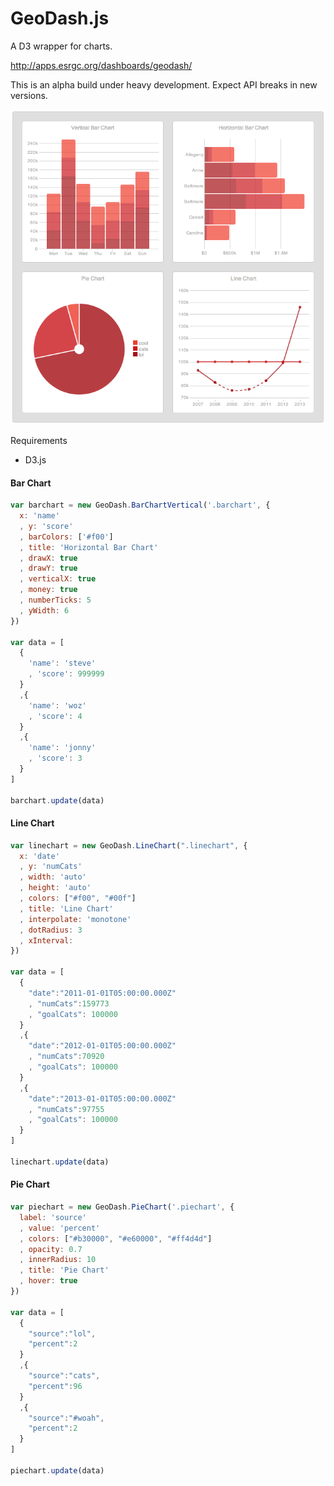 GeoDash.js
=======

A D3 wrapper for charts.

http://apps.esrgc.org/dashboards/geodash/

This is an alpha build under heavy development. Expect API breaks in new versions.

![Image](test/geodashcharts3.png?raw=true)


Requirements
 - D3.js

#### Bar Chart
```javascript
var barchart = new GeoDash.BarChartVertical('.barchart', {
  x: 'name'
  , y: 'score'
  , barColors: ['#f00']
  , title: 'Horizontal Bar Chart'
  , drawX: true
  , drawY: true
  , verticalX: true
  , money: true
  , numberTicks: 5
  , yWidth: 6
})

var data = [
  {
    'name': 'steve'
    , 'score': 999999
  }
  ,{
    'name': 'woz'
    , 'score': 4
  }
  ,{
    'name': 'jonny'
    , 'score': 3
  }
]

barchart.update(data)
```

#### Line Chart
```javascript
var linechart = new GeoDash.LineChart(".linechart", {
  x: 'date'
  , y: 'numCats'
  , width: 'auto'
  , height: 'auto'
  , colors: ["#f00", "#00f"]
  , title: 'Line Chart'
  , interpolate: 'monotone'
  , dotRadius: 3
  , xInterval: 
})

var data = [
  {
    "date":"2011-01-01T05:00:00.000Z"
    , "numCats":159773
    , "goalCats": 100000
  }
  ,{
    "date":"2012-01-01T05:00:00.000Z"
    , "numCats":70920
    , "goalCats": 100000
  }
  ,{
    "date":"2013-01-01T05:00:00.000Z"
    , "numCats":97755
    , "goalCats": 100000
  }
]

linechart.update(data)
```

#### Pie Chart
```javascript
var piechart = new GeoDash.PieChart('.piechart', {
  label: 'source'
  , value: 'percent'
  , colors: ["#b30000", "#e60000", "#ff4d4d"]
  , opacity: 0.7
  , innerRadius: 10
  , title: 'Pie Chart'
  , hover: true
})

var data = [
  {
    "source":"lol",
    "percent":2
  }
  ,{
    "source":"cats",
    "percent":96
  }
  ,{
    "source":"#woah",
    "percent":2
  }
]

piechart.update(data)
```
